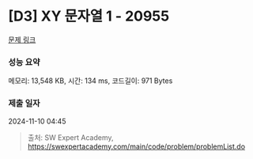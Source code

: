 # [D3] XY 문자열 1 - 20955 

[문제 링크](https://swexpertacademy.com/main/code/problem/problemDetail.do?contestProbId=AY_gm8_6NjcDFAVF) 

### 성능 요약

메모리: 13,548 KB, 시간: 134 ms, 코드길이: 971 Bytes

### 제출 일자

2024-11-10 04:45



> 출처: SW Expert Academy, https://swexpertacademy.com/main/code/problem/problemList.do